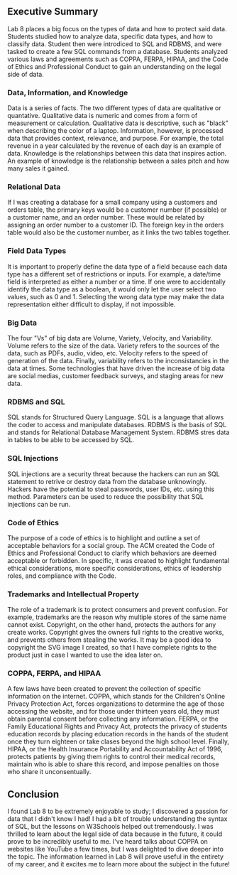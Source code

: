 ## Executive Summary
Lab 8 places a big focus on the types of data and how to protect said data. Students studied how to analyze data, specific data types, and how to classify data. Student then were introdiced to SQL and RDBMS, and were tasked to create a few SQL commands from a database. Students analyzed various laws and agreements such as COPPA, FERPA, HIPAA, and the Code of Ethics and Professional Conduct to gain an understanding on the legal side of data. 
### Data, Information, and Knowledge
Data is a series of facts. The two different types of data are qualitative or quantative. Qualitative data is numeric and comes from a form of measurement or calculation. Qualitative data is descriptive, such as "black" when describing the color of a laptop. Information, however, is processed data that provides context, relevance, and purpose. For example, the total revenue in a year calculated by the revenue of each day is an example of data. Knowledge is the relationships between this data that inspires action. An example of knowledge is the relationship between a sales pitch and how many sales it gained. 
### Relational Data
If I was creating a database for a small company using a customers and orders table, the primary keys would be a customer number (if possible) or a customer name, and an order number. These would be related by assigning an order number to a customer ID. The foreign key in the orders table would also be the customer number, as it links the two tables together.
### Field Data Types
It is important to properly define the data type of a field because each data type has a different set of restrictions or inputs. For example, a date/time field is interpreted as either a number or a time. If one were to accidentally identify the data type as a boolean, it would only let the user select two values, such as 0 and 1. Selecting the wrong data type may make the data representation either difficult to display, if not impossible.
### Big Data
The four "Vs" of big data are Volume, Variety, Velocity, and Variability. Volume refers to the size of the data. Variety refers to the sources of the data, such as PDFs, audio, video, etc. Velocity refers to the speed of generation of the data. Finally, variability refers to the inconsistancies in the data at times. Some technologies that have driven the increase of big data are social medias, customer feedback surveys, and staging areas for new data.
### RDBMS and SQL
SQL stands for Structured Query Language. SQL is a language that allows the coder to access and manipulate databases. RDBMS is the basis of SQL and stands for Relational Database Management System. RDBMS stres data in tables to be able to be accessed by SQL.
### SQL Injections
SQL injections are a security threat because the hackers can run an SQL statement to retrive or destroy data from the database unknowingly. Hackers have the potential to steal passwords, user IDs, etc. using this method. Parameters can be used to reduce the possibility that SQL injections can be run.
### Code of Ethics
The purpose of a code of ethics is to highlight and outline a set of acceptable behaviors for a social group. The ACM created the Code of Ethics and Professional Conduct to clarify which behaviors are deemed acceptable or forbidden. In specific, it was created to highlight fundamental ethical considerations, more specific considerations, ethics of leadership roles, and compliance with the Code. 
### Trademarks and Intellectual Property
The role of a trademark is to protect consumers and prevent confusion. For example, trademarks are the reason why multiple stores of the same name cannot exist. Copyright, on the other hand, protects the authors for any create works. Copyright gives the owners full rights to the creative works, and prevents others from stealing the works. It may be a good idea to copyright the SVG image I created, so that I have complete rights to the product just in case I wanted to use the idea later on. 
### COPPA, FERPA, and HIPAA
A few laws have been created to prevent the collection of specific information on the internet. COPPA, which stands for the Children's Online Privacy Protection Act, forces organizations to determine the age of those accessing the website, and for those under thirteen years old, they must obtain parental consent before collecting any information. FERPA, or the Family Educational Rights and Privacy Act, protects the privacy of students education records by placing education records in the hands of the student once they turn eighteen or take clases beyond the high school level. Finally, HIPAA, or the Health Insurance Portability and Accountability Act of 1996, protects patients by giving them rights to control their medical records, maintain who is able to share this record, and impose penalties on those who share it unconsentually. 
## Conclusion
I found Lab 8 to be extremely enjoyable to study; I discovered a passion for data that I didn't know I had! I had a bit of trouble understanding the syntax of SQL, but the lessons on W3Schools helped out tremendously. I was thrilled to learn about the legal side of data because in the future, it could prove to be incredibly useful to me. I've heard talks about COPPA on websites like YouTube a few times, but I was delighted to dive deeper into the topic. The information learned in Lab 8 will prove useful in the entirety of my career, and it excites me to learn more about the subject in the future!
